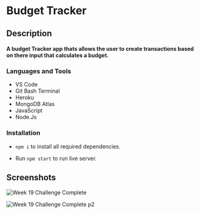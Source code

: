 # Budget Tracker

<h2>Description<br><h4>A budget Tracker app thats allows the user to create transactions based on there input that calculates a budget.
  
<h3 align="left">Languages and Tools</h3>

- VS Code
- Git Bash Terminal
- Heroku
- MongoDB Atlas
- JavaScript
- Node.Js

<h3 align="left">Installation</h3>
   
  * ```npm i``` to install all required dependencies.
   
  * Run ```npm start``` to run live server.
  
  ## Screenshots
 
![Week 19 Challenge Complete](https://user-images.githubusercontent.com/84366215/137777607-9e6c4aec-71b9-4bb7-8827-3eede7dbc429.png)

![Week 19 Challenge Complete p2](https://user-images.githubusercontent.com/84366215/137777609-26849e71-d72a-4ef8-a667-f20dda7fee35.png)
